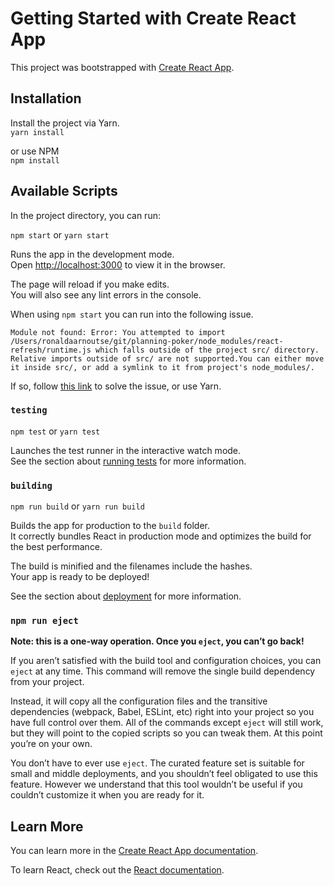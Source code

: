 # Getting Started with Create React App

This project was bootstrapped with [Create React App](https://github.com/facebook/create-react-app).

## Installation

Install the project via Yarn.  
`yarn install`

or use NPM  
`npm install`

## Available Scripts

In the project directory, you can run:  

`npm start` or `yarn start`

Runs the app in the development mode.\
Open [http://localhost:3000](http://localhost:3000) to view it in the browser.

The page will reload if you make edits.\
You will also see any lint errors in the console.

When using `npm start` you can run into the following issue.

```Module not found: Error: You attempted to import /Users/ronaldaarnoutse/git/planning-poker/node_modules/react-refresh/runtime.js which falls outside of the project src/ directory. Relative imports outside of src/ are not supported.You can either move it inside src/, or add a symlink to it from project's node_modules/.```

If so, follow [this link](https://github.com/storybookjs/storybook/issues/17049#issuecomment-1202121109) to solve the issue, or use Yarn.

### `testing`

`npm test` or `yarn test`

Launches the test runner in the interactive watch mode.\
See the section about [running tests](https://facebook.github.io/create-react-app/docs/running-tests) for more information.

### `building`

`npm run build` or `yarn run build`

Builds the app for production to the `build` folder.\
It correctly bundles React in production mode and optimizes the build for the best performance.

The build is minified and the filenames include the hashes.\
Your app is ready to be deployed!

See the section about [deployment](https://facebook.github.io/create-react-app/docs/deployment) for more information.

### `npm run eject`

**Note: this is a one-way operation. Once you `eject`, you can’t go back!**

If you aren’t satisfied with the build tool and configuration choices, you can `eject` at any time. This command will remove the single build dependency from your project.

Instead, it will copy all the configuration files and the transitive dependencies (webpack, Babel, ESLint, etc) right into your project so you have full control over them. All of the commands except `eject` will still work, but they will point to the copied scripts so you can tweak them. At this point you’re on your own.

You don’t have to ever use `eject`. The curated feature set is suitable for small and middle deployments, and you shouldn’t feel obligated to use this feature. However we understand that this tool wouldn’t be useful if you couldn’t customize it when you are ready for it.

## Learn More

You can learn more in the [Create React App documentation](https://facebook.github.io/create-react-app/docs/getting-started).

To learn React, check out the [React documentation](https://reactjs.org/).
